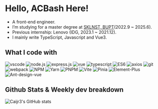 # Hello, ACBash Here! 

- A front-end engineer.
- I’m studying for a master degree at [SKLNST, BUPT](http://sklnst.bupt.edu.cn/)(2022.9 ~ 2025.6).
- Previous internship: Lenovo (IDG, 2023.1 ~ 2021.12).
- I mainly write TypeScript, Javascript and Vue3.

## What I code with

<p>
    <img alt="vscode" src="https://img.shields.io/badge/vscode-00adef?style=flat-square&logo=visualstudiocode&logoColor=ffffff">
    <img alt="node.js" src="https://img.shields.io/badge/-Nodejs-43853d?style=flat-square&logo=Node.js&logoColor=ffffff">
    <img alt="express.js" src="https://img.shields.io/badge/-Express-311C87?style=flat-square&logo=Express&logoColor=ffffff">
    <img alt="vue" src="https://img.shields.io/badge/Vue-13aa52?style=flat-square&logo=VUE.js&logoColor=ffffff">
    <img alt="typescript" src="https://img.shields.io/badge/TypeScript-007ACC?style=flat-square&logo=typescript&logoColor=ffffff">
    <img alt="ES6" src="https://img.shields.io/badge/ES6-yellow?style=flat-square&logo=javascript&logoColor=ffffff">
    <img alt="axios" src="https://img.shields.io/badge/axios-1a73e8?style=flat-square&logo=axios&logoColor=ffffff">
    <img alt="git" src="https://img.shields.io/badge/git-red?style=flat-square&logo=git&logoColor=ffffff">
    <img alt="webpack" src="https://img.shields.io/badge/webpack-2088FF?style=flat-square&logo=webpack&logoColor=ffffff">
    <img alt="NPM" src="https://img.shields.io/badge/NPM-CB3837?style=flat-square&logo=npm&logoColor=ffffff">
    <img alt="Yarn" src="https://img.shields.io/badge/yarn-46a2f1?style=flat-square&logo=yarn&logoColor=ffffff">
    <img alt="PNPM" src="https://img.shields.io/badge/PNPM-45b8d8?style=flat-square&logo=pnpm&logoColor=ffffff">
    <img alt="Vite" src="https://img.shields.io/badge/Vite-F9A03C?style=flat-square&logo=vite&logoColor=ffffff">
    <img alt="Pinia" src="https://img.shields.io/badge/Pinia-CC6699?style=flat-square&logo=redux&logoColor=ffffff">
    <img alt="Element-Plus" src="https://img.shields.io/badge/Element%20Plus%20-00adef?style=flat-square&logo=Element&logoColor=ffffff">
    <img alt="Ant-design-vue" src="https://img.shields.io/badge/Ant%20Design%20Vue-E10098?style=flat-square&logo=Antdesign&logoColor=ffffff">
</p>

## Github Stats & Weekly dev breakdown

![Caijr3's GitHub stats](https://github-readme-stats.vercel.app/api?username=axing521&show_icons=true&theme=radical)

<!--START_SECTION:waka-->
<!--END_SECTION:waka-->